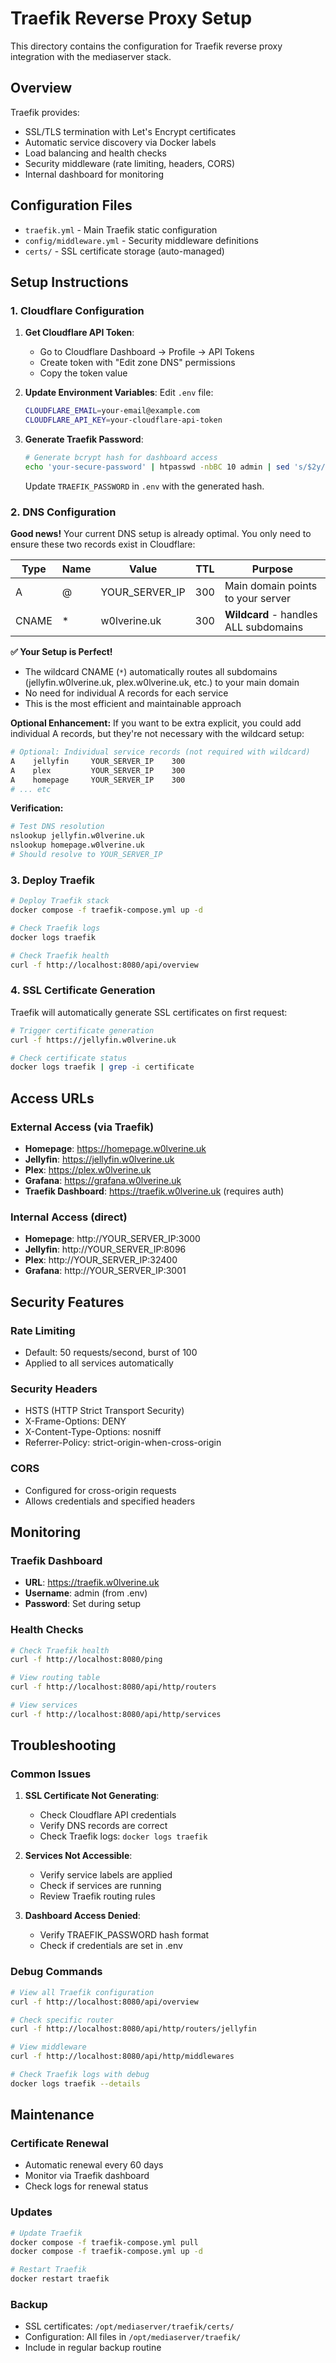 # Traefik Reverse Proxy Setup

This directory contains the configuration for Traefik reverse proxy integration with the mediaserver stack.

## Overview

Traefik provides:
- SSL/TLS termination with Let's Encrypt certificates
- Automatic service discovery via Docker labels
- Load balancing and health checks
- Security middleware (rate limiting, headers, CORS)
- Internal dashboard for monitoring

## Configuration Files

- `traefik.yml` - Main Traefik static configuration
- `config/middleware.yml` - Security middleware definitions
- `certs/` - SSL certificate storage (auto-managed)

## Setup Instructions

### 1. Cloudflare Configuration

1. **Get Cloudflare API Token**:
   - Go to Cloudflare Dashboard → Profile → API Tokens
   - Create token with "Edit zone DNS" permissions
   - Copy the token value

2. **Update Environment Variables**:
   Edit `.env` file:
   ```bash
   CLOUDFLARE_EMAIL=your-email@example.com
   CLOUDFLARE_API_KEY=your-cloudflare-api-token
   ```

3. **Generate Traefik Password**:
   ```bash
   # Generate bcrypt hash for dashboard access
   echo 'your-secure-password' | htpasswd -nbBC 10 admin | sed 's/$2y/$2a/'
   ```
   Update `TRAEFIK_PASSWORD` in `.env` with the generated hash.

### 2. DNS Configuration

**Good news!** Your current DNS setup is already optimal. You only need to ensure these two records exist in Cloudflare:

| Type | Name | Value | TTL | Purpose |
|------|------|-------|-----|---------|
| A | @ | YOUR_SERVER_IP | 300 | Main domain points to your server |
| CNAME | * | w0lverine.uk | 300 | **Wildcard** - handles ALL subdomains |

**✅ Your Setup is Perfect!**
- The wildcard CNAME (`*`) automatically routes all subdomains (jellyfin.w0lverine.uk, plex.w0lverine.uk, etc.) to your main domain
- No need for individual A records for each service
- This is the most efficient and maintainable approach

**Optional Enhancement:**
If you want to be extra explicit, you could add individual A records, but they're not necessary with the wildcard setup:

```bash
# Optional: Individual service records (not required with wildcard)
A    jellyfin     YOUR_SERVER_IP    300
A    plex         YOUR_SERVER_IP    300
A    homepage     YOUR_SERVER_IP    300
# ... etc
```

**Verification:**
```bash
# Test DNS resolution
nslookup jellyfin.w0lverine.uk
nslookup homepage.w0lverine.uk
# Should resolve to YOUR_SERVER_IP
```

### 3. Deploy Traefik

```bash
# Deploy Traefik stack
docker compose -f traefik-compose.yml up -d

# Check Traefik logs
docker logs traefik

# Check Traefik health
curl -f http://localhost:8080/api/overview
```

### 4. SSL Certificate Generation

Traefik will automatically generate SSL certificates on first request:
```bash
# Trigger certificate generation
curl -f https://jellyfin.w0lverine.uk

# Check certificate status
docker logs traefik | grep -i certificate
```

## Access URLs

### External Access (via Traefik)
- **Homepage**: https://homepage.w0lverine.uk
- **Jellyfin**: https://jellyfin.w0lverine.uk
- **Plex**: https://plex.w0lverine.uk
- **Grafana**: https://grafana.w0lverine.uk
- **Traefik Dashboard**: https://traefik.w0lverine.uk (requires auth)

### Internal Access (direct)
- **Homepage**: http://YOUR_SERVER_IP:3000
- **Jellyfin**: http://YOUR_SERVER_IP:8096
- **Plex**: http://YOUR_SERVER_IP:32400
- **Grafana**: http://YOUR_SERVER_IP:3001

## Security Features

### Rate Limiting
- Default: 50 requests/second, burst of 100
- Applied to all services automatically

### Security Headers
- HSTS (HTTP Strict Transport Security)
- X-Frame-Options: DENY
- X-Content-Type-Options: nosniff
- Referrer-Policy: strict-origin-when-cross-origin

### CORS
- Configured for cross-origin requests
- Allows credentials and specified headers

## Monitoring

### Traefik Dashboard
- **URL**: https://traefik.w0lverine.uk
- **Username**: admin (from .env)
- **Password**: Set during setup

### Health Checks
```bash
# Check Traefik health
curl -f http://localhost:8080/ping

# View routing table
curl -f http://localhost:8080/api/http/routers

# View services
curl -f http://localhost:8080/api/http/services
```

## Troubleshooting

### Common Issues

1. **SSL Certificate Not Generating**:
   - Check Cloudflare API credentials
   - Verify DNS records are correct
   - Check Traefik logs: `docker logs traefik`

2. **Services Not Accessible**:
   - Verify service labels are applied
   - Check if services are running
   - Review Traefik routing rules

3. **Dashboard Access Denied**:
   - Verify TRAEFIK_PASSWORD hash format
   - Check if credentials are set in .env

### Debug Commands
```bash
# View all Traefik configuration
curl -f http://localhost:8080/api/overview

# Check specific router
curl -f http://localhost:8080/api/http/routers/jellyfin

# View middleware
curl -f http://localhost:8080/api/http/middlewares

# Check Traefik logs with debug
docker logs traefik --details
```

## Maintenance

### Certificate Renewal
- Automatic renewal every 60 days
- Monitor via Traefik dashboard
- Check logs for renewal status

### Updates
```bash
# Update Traefik
docker compose -f traefik-compose.yml pull
docker compose -f traefik-compose.yml up -d

# Restart Traefik
docker restart traefik
```

### Backup
- SSL certificates: `/opt/mediaserver/traefik/certs/`
- Configuration: All files in `/opt/mediaserver/traefik/`
- Include in regular backup routine